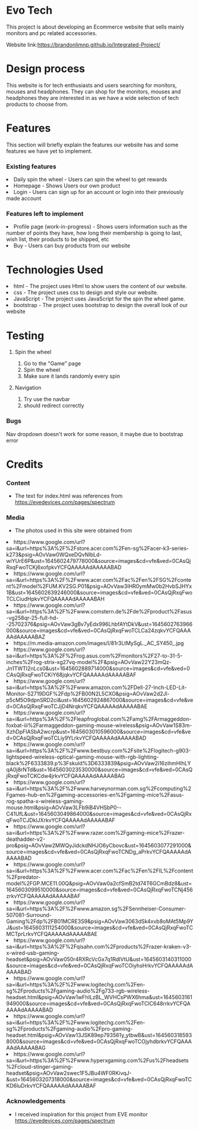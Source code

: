 # Evo Tech
This project is about developing an Ecommerce website that sells mainly monitors and pc related accessories.

Website link:https://brandonlimnp.github.io/Integrated-Project/

# Design process
This website is for tech enthusiasts and users searching for monitors, mouses and headphones. They can shop for the monitors, mouses and headphones they are interested in
as we have a wide selection of tech products to choose from.

# Features
This section will briefly explain the features our website has and some features we have yet to implement.

<h3>Existing features</h3>
<li>Daily spin the wheel - Users can spin the wheel to get rewards</li>
<li>Homepage - Shows Users our own product</li>
<li>Login - Users can sign up for an account or login into their previously made account</li>

<h3>Features left to implement</h3>
<li>Profile page (work-in-progress) - Shows users information such as the number of points they have, how long their membership is going to last, wish list, their products to be       shipped, etc</li>
<li>Buy - Users can buy products from our website</li>

# Technologies Used
<li>html - The project uses Html to show users the content of our website.</li>
<li>css - The project uses css to design and style our website.</li>
<li>JavaScript - The project uses JavaScript for the spin the wheel game.</li>
<li>bootstrap - The project uses bootstrap to design the overall look of our website</li>

# Testing
1. Spin the wheel
    1. Go to the "Game" page
    2. Spin the wheel
    3. Make sure it lands randomly every spin

2. Navigation
    1. Try use the navbar 
    2. should redirect correctly

### Bugs
Nav dropdown doesn't work for some reason, it maybe due to bootstrap error


# Credits
### Content
- The text for index.html was references from https://evedevices.com/pages/spectrum

### Media
- The photos used in this site were obtained from 
<li>https://www.google.com/url?sa=i&url=https%3A%2F%2Fstore.acer.com%2Fen-sg%2Facer-k3-series-k273&psig=AOvVaw0WQxeDQvNIbLd-wiYUrE6P&ust=1645602479778000&source=images&cd=vfe&ved=0CAsQjRxqFwoTCKj6xofpkvYCFQAAAAAdAAAAABAD</li>

<li>https://www.google.com/url?sa=i&url=https%3A%2F%2Fwww.acer.com%2Fac%2Fen%2FSG%2Fcontent%2Fmodel%2FUM.KV2SG.P01&psig=AOvVaw3IHR0ymMw0b2HvbSJHYx1B&ust=1645602639246000&source=images&cd=vfe&ved=0CAsQjRxqFwoTCLCiudHpkvYCFQAAAAAdAAAAABAH</li>

<li>https://www.google.com/url?sa=i&url=https%3A%2F%2Fwww.comstern.de%2Fde%2Fproduct%2Fasus-vg258qr-25-full-hd--25702376&psig=AOvVaw3gBv7yEdx996LhbfAYtDkV&ust=1645602763966000&source=images&cd=vfe&ved=0CAsQjRxqFwoTCLCa24zqkvYCFQAAAAAdAAAAABAZ</li>

<li>https://m.media-amazon.com/images/I/81r3LtMySgL._AC_SY450_.jpg</li>

<li>https://www.google.com/url?sa=i&url=https%3A%2F%2Frog.asus.com%2Fmonitors%2F27-to-31-5-inches%2Frog-strix-xg27vq-model%2F&psig=AOvVaw22Y23mQz-Jn1TWTI2nLcs0&ust=1645602889714000&source=images&cd=vfe&ved=0CAsQjRxqFwoTCKiY68jqkvYCFQAAAAAdAAAAABAF</li>

<li>https://www.google.com/url?sa=i&url=https%3A%2F%2Fwww.amazon.com%2FDell-27-Inch-LED-Lit-Monitor-S2719DGF%2Fdp%2FB00N2L5CXO&psig=AOvVaw2d2Jl-p5cM5O9dpnSRD2ci&ust=1645602924867000&source=images&cd=vfe&ved=0CAsQjRxqFwoTCJjD4NrqkvYCFQAAAAAdAAAAABAE</li>

<li>https://www.google.com/url?sa=i&url=https%3A%2F%2Fleapfroglobal.com%2Famg%2FArmaggeddon-foxbat-iii%2Farmaggeddon-gaming-mouse-wireless&psig=AOvVaw1S83m-XzhDpFlASbA2wcrp&ust=1645603010596000&source=images&cd=vfe&ved=0CAsQjRxqFwoTCLiy9YLrkvYCFQAAAAAdAAAAABAD</li>

<li>https://www.google.com/url?sa=i&url=https%3A%2F%2Fwww.bestbuy.com%2Fsite%2Flogitech-g903-lightspeed-wireless-optical-gaming-mouse-with-rgb-lighting-black%2F6333839.p%3FskuId%3D6333839&psig=AOvVaw2i16zihmHIhLYqA0j8rNTd&ust=1645603023530000&source=images&cd=vfe&ved=0CAsQjRxqFwoTCKCdw4jrkvYCFQAAAAAdAAAAABAG</li>

<li>https://www.google.com/url?sa=i&url=https%3A%2F%2Fwww.harveynorman.com.sg%2Fcomputing%2Fgames-hub-en%2Fgaming-accessories-en%2Fgaming-mice%2Fasus-rog-spatha-x-wireless-gaming-mouse.html&psig=AOvVaw3LFb9iB4VHSbP0--C41UfL&ust=1645603049864000&source=images&cd=vfe&ved=0CAsQjRxqFwoTCJDklJXrkvYCFQAAAAAdAAAAABAF</li>

<li>https://www.google.com/url?sa=i&url=https%3A%2F%2Fwww.razer.com%2Fgaming-mice%2Frazer-deathadder-v2-pro&psig=AOvVaw2MWQyJidckdNHJO6yCbovc&ust=1645603077291000&source=images&cd=vfe&ved=0CAsQjRxqFwoTCNDg_aPrkvYCFQAAAAAdAAAAABAD</li>

<li>https://www.google.com/url?sa=i&url=https%3A%2F%2Fwww.acer.com%2Fac%2Fen%2FIL%2Fcontent%2Fpredator-model%2FGP.MCE11.00Q&psig=AOvVaw0a2cfSmB2td74T6GCmBdz8&ust=1645603099510000&source=images&cd=vfe&ved=0CAsQjRxqFwoTCNj456zrkvYCFQAAAAAdAAAAABAF</li>

<li>https://www.google.com/url?sa=i&url=https%3A%2F%2Fwww.amazon.sg%2FSennheiser-Consumer-507081-Surround-Gaming%2Fdp%2FB01MCRE3S9&psig=AOvVaw3063dSk4xvb8oMAt5Mp9YJ&ust=1645603111254000&source=images&cd=vfe&ved=0CAsQjRxqFwoTCMCTprLrkvYCFQAAAAAdAAAAABAE</li>

<li>https://www.google.com/url?sa=i&url=https%3A%2F%2Fqisahn.com%2Fproducts%2Frazer-kraken-v3-x-wired-usb-gaming-headset&psig=AOvVaw050r4RXRcVcGx7q1RdIVtU&ust=1645603140311000&source=images&cd=vfe&ved=0CAsQjRxqFwoTCOiyhsHrkvYCFQAAAAAdAAAAABAD</li>

<li>https://www.google.com/url?sa=i&url=https%3A%2F%2Fwww.logitechg.com%2Fen-sg%2Fproducts%2Fgaming-audio%2Fg733-rgb-wireless-headset.html&psig=AOvVaw1wFhILzBL_WVHCsPWX6hma&ust=1645603161949000&source=images&cd=vfe&ved=0CAsQjRxqFwoTCIC648rrkvYCFQAAAAAdAAAAABAD</li>

<li>https://www.google.com/url?sa=i&url=https%3A%2F%2Fwww.logitechg.com%2Fen-sg%2Fproducts%2Fgaming-audio%2Fpro-gaming-headset.html&psig=AOvVaw13JSK89ep793561y_ytbwB&ust=1645603185938000&source=images&cd=vfe&ved=0CAsQjRxqFwoTCOjyhdbrkvYCFQAAAAAdAAAAABAG</li>

<li>https://www.google.com/url?sa=i&url=https%3A%2F%2Fwww.hyperxgaming.com%2Fus%2Fheadsets%2Fcloud-stinger-gaming-headset&psig=AOvVaw2swec1F5JBu4WF0RKivqJ-&ust=1645603207318000&source=images&cd=vfe&ved=0CAsQjRxqFwoTCKD6luDrkvYCFQAAAAAdAAAAABAF</li>

### Acknowledgements

- I received inspiration for this project from EVE monitor  https://evedevices.com/pages/spectrum






